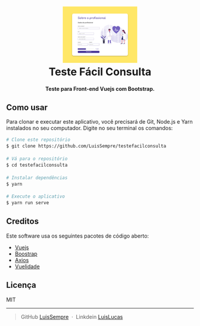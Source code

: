 
<h1 align="center">
  <br>
  <img src="project.png" alt="Teste" width="200">
  <br>
  Teste Fácil Consulta
  <br>
</h1>

<h4 align="center">Teste para Front-end Vuejs com Bootstrap.</h4>

## Como usar

Para clonar e executar este aplicativo, você precisará de Git, Node.js e Yarn instalados no seu computador. Digite no seu terminal os comandos:

```bash
# Clone este repositório
$ git clone https://github.com/LuisSempre/testefacilconsulta

# Vá para o repositório
$ cd testefacilconsulta

# Instalar dependências
$ yarn

# Execute o aplicativo
$ yarn run serve
```

## Creditos

Este software usa os seguintes pacotes de código aberto:

- [Vuejs](https://vuejs.org/)
- [Boostrap](https://getbootstrap.com/docs/4.1/getting-started/introduction/)
- [Axios](https://axios-http.com/)
- [Vuelidade](https://www.npmjs.com/package/vuelidate)

## Licença

MIT

---

> GitHub [LuisSempre](https://github.com/LuisSempre) &nbsp;&middot;&nbsp;
> Linkdein [LuisLucas](https://www.linkedin.com/in/luis-lucas-a5b30737/)